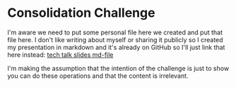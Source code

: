 # Consolidation Challenge

I'm aware we need to put some personal file here we created and put that file here. I don't like writing about myself or sharing it publicly so I created my presentation in markdown and it's already on GitHub so I'll just link that here instead: [tech talk slides md-file](https://github.com/glgoose/tech-talk-1/blob/master/slides.md)

I'm making the assumption that the intention of the challenge is just to show you can do these operations and that the content is irrelevant.
